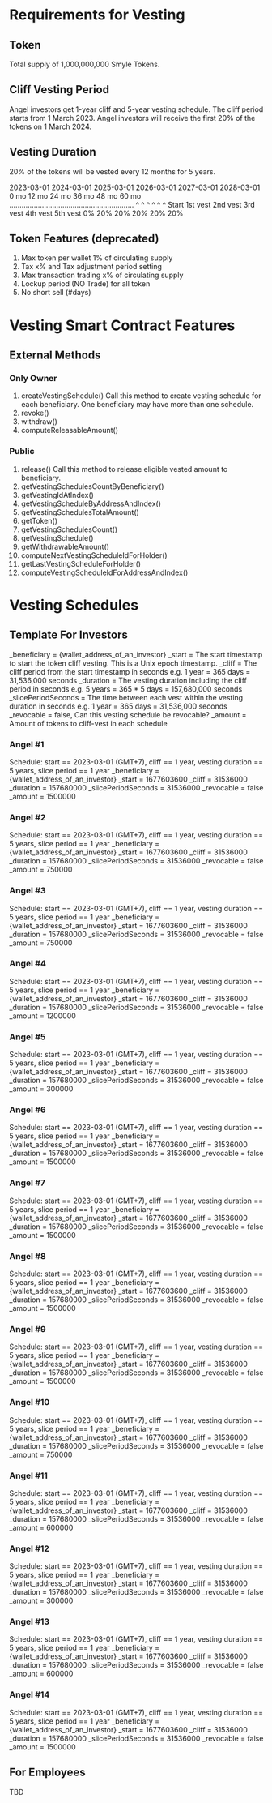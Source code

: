 # Requirements for Vesting

## Token
Total supply of 1,000,000,000 Smyle Tokens.

## Cliff Vesting Period
Angel investors get 1-year cliff and 5-year vesting schedule.
The cliff period starts from 1 March 2023. Angel investors will receive the first 20% of the tokens on 1 March 2024.

## Vesting Duration
20% of the tokens will be vested every 12 months for 5 years.

2023-03-01  2024-03-01  2025-03-01  2026-03-01  2027-03-01  2028-03-01
0 mo        12 mo       24 mo       36 mo       48 mo       60 mo
.............................................................
^           ^           ^           ^           ^           ^
Start       1st vest    2nd vest    3rd vest    4th vest    5th vest
0%          20%         20%         20%         20%         20%

## Token Features (deprecated)
1. Max token per wallet 1% of circulating supply
2. Tax x% and Tax adjustment period setting 
3. Max transaction trading x% of circulating supply
4. Lockup period (NO Trade) for all token
5. No short sell (#days)

# Vesting Smart Contract Features

## External Methods

### Only Owner
1. createVestingSchedule()
   Call this method to create vesting schedule for each beneficiary. One beneficiary may have more than one schedule.
2. revoke()
3. withdraw()
4. computeReleasableAmount()

### Public
1. release()
   Call this method to release eligible vested amount to beneficiary.
2. getVestingSchedulesCountByBeneficiary()
3. getVestingIdAtIndex()
4. getVestingScheduleByAddressAndIndex()
5. getVestingSchedulesTotalAmount()
6. getToken()
7. getVestingSchedulesCount()
8. getVestingSchedule()
9. getWithdrawableAmount()
10. computeNextVestingScheduleIdForHolder()
11. getLastVestingScheduleForHolder()
12. computeVestingScheduleIdForAddressAndIndex()

# Vesting Schedules

## Template For Investors
_beneficiary = {wallet_address_of_an_investor}
_start = The start timestamp to start the token cliff vesting. This is a Unix epoch timestamp.
_cliff = The cliff period from the start timestamp in seconds e.g. 1 year = 365 days = 31,536,000 seconds
_duration = The vesting duration including the cliff period in seconds e.g. 5 years = 365 * 5 days = 157,680,000 seconds
_slicePeriodSeconds = The time between each vest within the vesting duration in seconds e.g. 1 year = 365 days = 31,536,000 seconds
_revocable = false, Can this vesting schedule be revocable?
_amount = Amount of tokens to cliff-vest in each schedule

### Angel #1
Schedule: start == 2023-03-01 (GMT+7), cliff == 1 year, vesting duration == 5 years, slice period == 1 year
_beneficiary = {wallet_address_of_an_investor}
_start = 1677603600
_cliff = 31536000
_duration = 157680000
_slicePeriodSeconds = 31536000
_revocable = false
_amount = 1500000

### Angel #2
Schedule: start == 2023-03-01 (GMT+7), cliff == 1 year, vesting duration == 5 years, slice period == 1 year
_beneficiary = {wallet_address_of_an_investor}
_start = 1677603600
_cliff = 31536000
_duration = 157680000
_slicePeriodSeconds = 31536000
_revocable = false
_amount = 750000

### Angel #3
Schedule: start == 2023-03-01 (GMT+7), cliff == 1 year, vesting duration == 5 years, slice period == 1 year
_beneficiary = {wallet_address_of_an_investor}
_start = 1677603600
_cliff = 31536000
_duration = 157680000
_slicePeriodSeconds = 31536000
_revocable = false
_amount = 750000

### Angel #4
Schedule: start == 2023-03-01 (GMT+7), cliff == 1 year, vesting duration == 5 years, slice period == 1 year
_beneficiary = {wallet_address_of_an_investor}
_start = 1677603600
_cliff = 31536000
_duration = 157680000
_slicePeriodSeconds = 31536000
_revocable = false
_amount = 1200000

### Angel #5
Schedule: start == 2023-03-01 (GMT+7), cliff == 1 year, vesting duration == 5 years, slice period == 1 year
_beneficiary = {wallet_address_of_an_investor}
_start = 1677603600
_cliff = 31536000
_duration = 157680000
_slicePeriodSeconds = 31536000
_revocable = false
_amount = 300000

### Angel #6
Schedule: start == 2023-03-01 (GMT+7), cliff == 1 year, vesting duration == 5 years, slice period == 1 year
_beneficiary = {wallet_address_of_an_investor}
_start = 1677603600
_cliff = 31536000
_duration = 157680000
_slicePeriodSeconds = 31536000
_revocable = false
_amount = 1500000

### Angel #7
Schedule: start == 2023-03-01 (GMT+7), cliff == 1 year, vesting duration == 5 years, slice period == 1 year
_beneficiary = {wallet_address_of_an_investor}
_start = 1677603600
_cliff = 31536000
_duration = 157680000
_slicePeriodSeconds = 31536000
_revocable = false
_amount = 1500000

### Angel #8
Schedule: start == 2023-03-01 (GMT+7), cliff == 1 year, vesting duration == 5 years, slice period == 1 year
_beneficiary = {wallet_address_of_an_investor}
_start = 1677603600
_cliff = 31536000
_duration = 157680000
_slicePeriodSeconds = 31536000
_revocable = false
_amount = 1500000

### Angel #9
Schedule: start == 2023-03-01 (GMT+7), cliff == 1 year, vesting duration == 5 years, slice period == 1 year
_beneficiary = {wallet_address_of_an_investor}
_start = 1677603600
_cliff = 31536000
_duration = 157680000
_slicePeriodSeconds = 31536000
_revocable = false
_amount = 1500000

### Angel #10
Schedule: start == 2023-03-01 (GMT+7), cliff == 1 year, vesting duration == 5 years, slice period == 1 year
_beneficiary = {wallet_address_of_an_investor}
_start = 1677603600
_cliff = 31536000
_duration = 157680000
_slicePeriodSeconds = 31536000
_revocable = false
_amount = 750000

### Angel #11
Schedule: start == 2023-03-01 (GMT+7), cliff == 1 year, vesting duration == 5 years, slice period == 1 year
_beneficiary = {wallet_address_of_an_investor}
_start = 1677603600
_cliff = 31536000
_duration = 157680000
_slicePeriodSeconds = 31536000
_revocable = false
_amount = 600000

### Angel #12
Schedule: start == 2023-03-01 (GMT+7), cliff == 1 year, vesting duration == 5 years, slice period == 1 year
_beneficiary = {wallet_address_of_an_investor}
_start = 1677603600
_cliff = 31536000
_duration = 157680000
_slicePeriodSeconds = 31536000
_revocable = false
_amount = 300000

### Angel #13
Schedule: start == 2023-03-01 (GMT+7), cliff == 1 year, vesting duration == 5 years, slice period == 1 year
_beneficiary = {wallet_address_of_an_investor}
_start = 1677603600
_cliff = 31536000
_duration = 157680000
_slicePeriodSeconds = 31536000
_revocable = false
_amount = 600000

### Angel #14
Schedule: start == 2023-03-01 (GMT+7), cliff == 1 year, vesting duration == 5 years, slice period == 1 year
_beneficiary = {wallet_address_of_an_investor}
_start = 1677603600
_cliff = 31536000
_duration = 157680000
_slicePeriodSeconds = 31536000
_revocable = false
_amount = 1500000

## For Employees
TBD